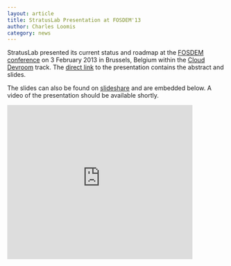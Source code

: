 ```yaml
---
layout: article
title: StratusLab Presentation at FOSDEM'13
author: Charles Loomis
category: news
---
```


StratusLab presented its current status and roadmap at the [FOSDEM
conference][fosdem] on 3 February 2013 in Brussels, Belgium within the
[Cloud Devroom][devroom] track.  The [direct link][abstract] to the
presentation contains the abstract and slides.

The slides can also be found on [slideshare][slideshare] and are
embedded below.  A video of the presentation should be available
shortly.

<div class="video-container">
  <iframe class="video"
          src="http://www.slideshare.net/slideshow/embed_code/16461324"
          frameborder="0" 
          width="427" height="356" 
          allowfullscreen="1"></iframe>
</div>

[fosdem]: https://fosdem.org/2013/
[devroom]: https://fosdem.org/2013/schedule/track/cloud/
[abstract]: https://fosdem.org/2013/schedule/event/stratuslab/
[slideshare]: http://www.slideshare.net/stratuslab/stratuslab-at-fosdem13
